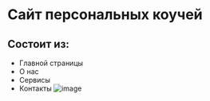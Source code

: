 # Сайт персональных коучей
## Состоит из:
- Главной страницы
- О нас
- Сервисы
- Контакты
![image](https://user-images.githubusercontent.com/99071306/188897617-dbe1ed6b-c1c7-4af0-b5eb-1928d329db30.png)
